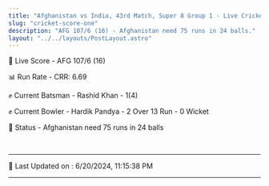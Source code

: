 ```yaml
---
title: "Afghanistan vs India, 43rd Match, Super 8 Group 1 - Live Cricket Score"
slug: "cricket-score-one"
description: "AFG 107/6 (16) - Afghanistan need 75 runs in 24 balls."
layout: "../../layouts/PostLayout.astro"
---
```


🔴 Live Score - AFG 107/6 (16)  

📊 Run Rate - CRR: 6.69  

✊ Current Batsman - Rashid Khan - 1(4)  

✊ Current Bowler - Hardik Pandya - 2 Over 13 Run - 0 Wicket  

📑 Status - Afghanistan need 75 runs in 24 balls

<br />

***

📝 Last Updated on : 6/20/2024, 11:15:38 PM

***

